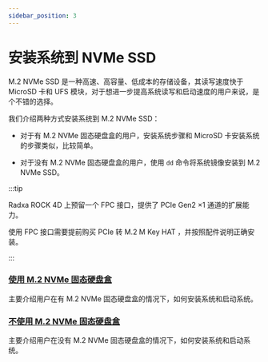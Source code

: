 ```yaml
---
sidebar_position: 3
---
```


# 安装系统到 NVMe SSD

M.2 NVMe SSD 是一种高速、高容量、低成本的存储设备，其读写速度快于 MicroSD 卡和 UFS 模块，对于想进一步提高系统读写和启动速度的用户来说，是个不错的选择。

我们介绍两种方式安装系统到 M.2 NVMe SSD：

- 对于有 M.2 NVMe 固态硬盘盒的用户，安装系统步骤和 MicroSD 卡安装系统的步骤类似，比较简单。

- 对于没有 M.2 NVMe 固态硬盘盒的用户，使用 `dd` 命令将系统镜像安装到 M.2 NVMe SSD。

:::tip

Radxa ROCK 4D 上预留一个 FPC 接口，提供了 PCIe Gen2 ×1 通道的扩展能力。

使用 FPC 接口需要提前购买 PCIe 转 M.2 M Key HAT ，并按照配件说明正确安装。

:::

### [使用 M.2 NVMe 固态硬盘盒](/rock4/rock4d/getting-started/install-system/nvme-system/nvme_reader)

主要介绍用户在有 M.2 NVMe 固态硬盘盒的情况下，如何安装系统和启动系统。

### [不使用 M.2 NVMe 固态硬盘盒](/rock4/rock4d/getting-started/install-system/nvme-system/no_nvme_reader)

主要介绍用户在没有 M.2 NVMe 固态硬盘盒的情况下，如何安装系统和启动系统。
